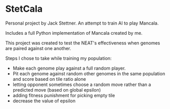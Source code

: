 # StetCala
Personal project by Jack Stettner. An attempt to train AI to play Mancala.

Includes a full Python implementation of Mancala created by me.

This project was created to test the NEAT's effectiveness when genomes are paired against one another.

Steps I chose to take while training my population:
- Make each genome play against a full random player.
- Pit each genome against random other genomes in the same population and score based on tile ratio alone
- letting opponent sometimes choose a random move rather than a predicted move (based on global epsilon)
- adding fitness punishment for picking empty tile
- decrease the value of epsilon
